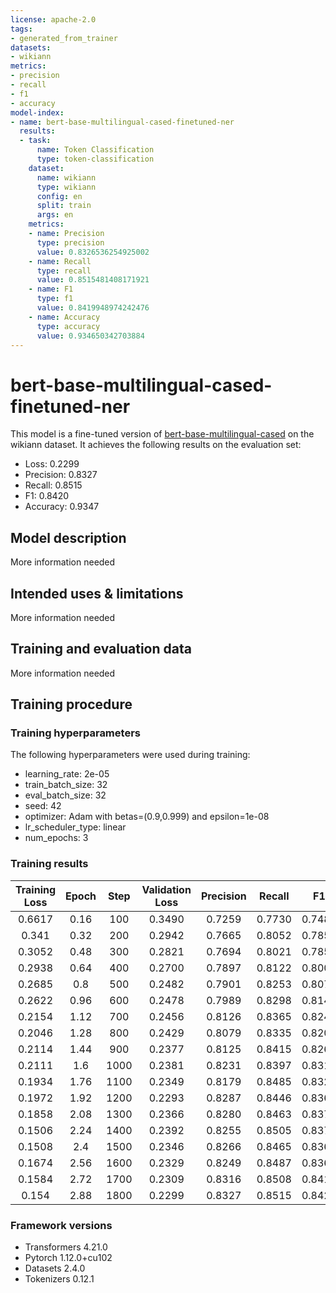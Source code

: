 ```yaml
---
license: apache-2.0
tags:
- generated_from_trainer
datasets:
- wikiann
metrics:
- precision
- recall
- f1
- accuracy
model-index:
- name: bert-base-multilingual-cased-finetuned-ner
  results:
  - task:
      name: Token Classification
      type: token-classification
    dataset:
      name: wikiann
      type: wikiann
      config: en
      split: train
      args: en
    metrics:
    - name: Precision
      type: precision
      value: 0.8326536254925002
    - name: Recall
      type: recall
      value: 0.8515481408171921
    - name: F1
      type: f1
      value: 0.8419948974242476
    - name: Accuracy
      type: accuracy
      value: 0.934650342703884
---
```


<!-- This model card has been generated automatically according to the information the Trainer had access to. You
should probably proofread and complete it, then remove this comment. -->

# bert-base-multilingual-cased-finetuned-ner

This model is a fine-tuned version of [bert-base-multilingual-cased](https://huggingface.co/bert-base-multilingual-cased) on the wikiann dataset.
It achieves the following results on the evaluation set:
- Loss: 0.2299
- Precision: 0.8327
- Recall: 0.8515
- F1: 0.8420
- Accuracy: 0.9347

## Model description

More information needed

## Intended uses & limitations

More information needed

## Training and evaluation data

More information needed

## Training procedure

### Training hyperparameters

The following hyperparameters were used during training:
- learning_rate: 2e-05
- train_batch_size: 32
- eval_batch_size: 32
- seed: 42
- optimizer: Adam with betas=(0.9,0.999) and epsilon=1e-08
- lr_scheduler_type: linear
- num_epochs: 3

### Training results

| Training Loss | Epoch | Step | Validation Loss | Precision | Recall | F1     | Accuracy |
|:-------------:|:-----:|:----:|:---------------:|:---------:|:------:|:------:|:--------:|
| 0.6617        | 0.16  | 100  | 0.3490          | 0.7259    | 0.7730 | 0.7487 | 0.8983   |
| 0.341         | 0.32  | 200  | 0.2942          | 0.7665    | 0.8052 | 0.7854 | 0.9121   |
| 0.3052        | 0.48  | 300  | 0.2821          | 0.7694    | 0.8021 | 0.7854 | 0.9152   |
| 0.2938        | 0.64  | 400  | 0.2700          | 0.7897    | 0.8122 | 0.8008 | 0.9206   |
| 0.2685        | 0.8   | 500  | 0.2482          | 0.7901    | 0.8253 | 0.8073 | 0.9242   |
| 0.2622        | 0.96  | 600  | 0.2478          | 0.7989    | 0.8298 | 0.8141 | 0.9250   |
| 0.2154        | 1.12  | 700  | 0.2456          | 0.8126    | 0.8365 | 0.8244 | 0.9273   |
| 0.2046        | 1.28  | 800  | 0.2429          | 0.8079    | 0.8335 | 0.8205 | 0.9270   |
| 0.2114        | 1.44  | 900  | 0.2377          | 0.8125    | 0.8415 | 0.8268 | 0.9300   |
| 0.2111        | 1.6   | 1000 | 0.2381          | 0.8231    | 0.8397 | 0.8313 | 0.9309   |
| 0.1934        | 1.76  | 1100 | 0.2349          | 0.8179    | 0.8485 | 0.8329 | 0.9308   |
| 0.1972        | 1.92  | 1200 | 0.2293          | 0.8287    | 0.8446 | 0.8366 | 0.9332   |
| 0.1858        | 2.08  | 1300 | 0.2366          | 0.8280    | 0.8463 | 0.8371 | 0.9327   |
| 0.1506        | 2.24  | 1400 | 0.2392          | 0.8255    | 0.8505 | 0.8378 | 0.9332   |
| 0.1508        | 2.4   | 1500 | 0.2346          | 0.8266    | 0.8465 | 0.8364 | 0.9334   |
| 0.1674        | 2.56  | 1600 | 0.2329          | 0.8249    | 0.8487 | 0.8366 | 0.9329   |
| 0.1584        | 2.72  | 1700 | 0.2309          | 0.8316    | 0.8508 | 0.8411 | 0.9341   |
| 0.154         | 2.88  | 1800 | 0.2299          | 0.8327    | 0.8515 | 0.8420 | 0.9347   |


### Framework versions

- Transformers 4.21.0
- Pytorch 1.12.0+cu102
- Datasets 2.4.0
- Tokenizers 0.12.1
